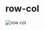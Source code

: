 # row-col
 
![row col](https://github.com/nitinlabana/demo/assets/67837026/f7f3c841-336d-45bd-af75-76eeaa511ec1)

